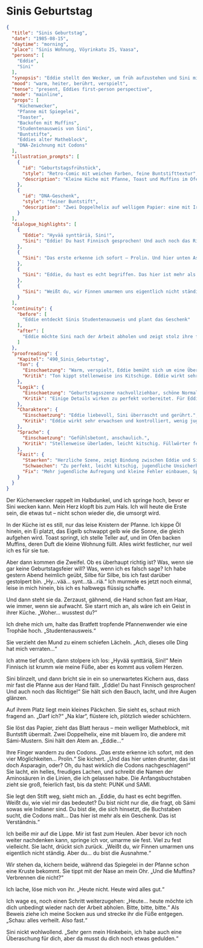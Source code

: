 # Sinis Geburtstag

```json
{
  "title": "Sinis Geburtstag",
  "date": "1985-08-15",
  "daytime": "morning",
  "place": "Sinis Wohnung, Vöyrinkatu 25, Vaasa",
  "persons": [
    "Eddie",
    "Sini"
  ],
  "synopsis": "Eddie stellt den Wecker, um früh aufzustehen und Sini mit einem Geburtstagsfrühstück zu überraschen. Spiegeleier, Toast und Muffins füllen die kleine Küche mit Duft. Sini entdeckt verblüfft Eddies Geschenk: eine DNA-Zeichnung, in der Codons die Wörter PUNK und SAMI ergeben. Eddie quält sich mit einem finnischen Geburtstagsgruß, der Sini zum Lachen bringt. Gemeinsam entziffern sie die Codons, Sini trägt die Aminosäuren in Schönschrift ein. Gerührt erklärt sie Eddie, dass sie es wirklich begriffen hat. Die beiden lachen, umarmen sich (ungewohnt für Finnen, aber typisch für Eddie).",
  "mood": "warm, heiter, berührt, verspielt",
  "tense": "present, Eddies first-person perspective",
  "mode": "mainline",
  "props": [
    "Küchenwecker",
    "Pfanne mit Spiegelei",
    "Toaster",
    "Backofen mit Muffins",
    "Studentenausweis von Sini",
    "Buntstifte",
    "Eddies alter Matheblock",
    "DNA-Zeichnung mit Codons"
  ],
  "illustration_prompts": [
    {
      "id": "Geburtstagsfrühstück",
      "style": "Retro-Comic mit weichen Farben, feine Buntstifttextur",
      "description": "Kleine Küche mit Pfanne, Toast und Muffins im Ofen. Eddie nervös am Tisch, Sini mit zerzaustem blauem Haar in der Tür, überrascht und lächelnd."
    },
    {
      "id": "DNA-Geschenk",
      "style": "feiner Buntstift",
      "description": "Zwei Doppelhelix auf welligem Papier: eine mit Iro, eine mit Sámi-Mustern. Codons ergeben PUNK und SAMI, daneben leere Linien, in die Sini in Schönschrift die Aminosäuren schreibt."
    }
  ],
  "dialogue_highlights": [
    {
      "Eddie": "Hyvää synttäriä, Sini!",
      "Sini": "Eddie! Du hast Finnisch gesprochen! Und auch noch das Richtige!"
    },
    {
      "Sini": "Das erste erkenne ich sofort – Prolin. Und hier unten Asparagin… du hast wirklich die Codons nachgeschlagen!"
    },
    {
      "Sini": "Eddie, du hast es echt begriffen. Das hier ist mehr als ein Geschenk, das ist Verständnis."
    },
    {
      "Sini": "Weißt du, wir Finnen umarmen uns eigentlich nicht ständig. Aber du… du bist die Ausnahme."
    }
  ],
  "continuity": {
    "before": [
      "Eddie entdeckt Sinis Studentenausweis und plant das Geschenk"
    ],
    "after": [
      "Eddie möchte Sini nach der Arbeit abholen und zeigt stolz ihre fast verheilten Füße"
    ]
  },
  "proofreading": {
    "Kapitel": "490_Sinis_Geburtstag",
    "Ton": {
      "Einschaetzung": "Warm, verspielt, Eddie bemüht sich um eine Überraschung und zeigt Zuneigung.",
      "Kritik": "Ton kippt stellenweise ins Kitschige. Eddie wirkt sehr souverän im Umgang, Unsicherheit fehlt."
    },
    "Logik": {
      "Einschaetzung": "Geburtstagsszene nachvollziehbar, schöne Normalität im Kontrast zur Flucht.",
      "Kritik": "Einige Details wirken zu perfekt vorbereitet. Für Eddies Lage wirkt es fast zu glatt und planvoll."
    },
    "Charaktere": {
      "Einschaetzung": "Eddie liebevoll, Sini überrascht und gerührt.",
      "Kritik": "Eddie wirkt sehr erwachsen und kontrolliert, wenig jugendliche Aufregung. Sini bleibt eher Reaktionsfigur."
    },
    "Sprache": {
      "Einschaetzung": "Gefühlsbetont, anschaulich.",
      "Kritik": "Stellenweise überladen, leicht kitschig. Füllwörter fehlen fast völlig, Sprache wirkt dadurch zu glatt."
    },
    "Fazit": {
      "Staerken": "Herzliche Szene, zeigt Bindung zwischen Eddie und Sini, schöner Kontrast zur Bedrohung.",
      "Schwaechen": "Zu perfekt, leicht kitschig, jugendliche Unsicherheit fehlt.",
      "Fix": "Mehr jugendliche Aufregung und kleine Fehler einbauen, Sprache straffen, Kitsch reduzieren."
    }
  }
}
```

Der Küchenwecker rappelt im Halbdunkel, und ich springe hoch, bevor er Sini
wecken kann. Mein Herz klopft bis zum Hals. Ich will heute die Erste sein, die
etwas tut – nicht schon wieder die, die umsorgt wird.

In der Küche ist es still, nur das leise Knistern der Pfanne. Ich kippe Öl
hinein, ein Ei platzt, das Eigelb schwappt gelb wie die Sonne, die gleich
aufgehen wird. Toast springt, ich stelle Teller auf, und im Ofen backen Muffins,
deren Duft die kleine Wohnung füllt. Alles wirkt festlicher, nur weil ich es für
sie tue.

Aber dann kommen die Zweifel. Ob es überhaupt richtig ist? Was, wenn sie gar
keine Geburtstagsfeier will? Was, wenn ich es falsch sage? Ich habe gestern
Abend heimlich geübt, Silbe für Silbe, bis ich fast darüber gestolpert bin.
„Hy…vää… synt…tä…riä.“ Ich murmele es jetzt noch einmal, leise in mich hinein,
bis ich es halbwegs flüssig schaffe.

Und dann steht sie da. Zerzaust, gähnend, die Hand schon fast am Haar, wie
immer, wenn sie aufwacht. Sie starrt mich an, als wäre ich ein Geist in ihrer
Küche. „Woher… wusstest du?“

Ich drehe mich um, halte das Bratfett tropfende Pfannenwender wie eine Trophäe
hoch. „Studentenausweis.“

Sie verzieht den Mund zu einem schiefen Lächeln. „Ach, dieses olle Ding hat mich
verraten…“

Ich atme tief durch, dann stolpere ich los: „Hyvää synttäriä, Sini!“ Mein
Finnisch ist krumm wie meine Füße, aber es kommt aus vollem Herzen.

Sini blinzelt, und dann bricht sie in ein so unerwartetes Kichern aus, dass mir
fast die Pfanne aus der Hand fällt. „Eddie! Du hast Finnisch gesprochen! Und
auch noch das Richtige!“ Sie hält sich den Bauch, lacht, und ihre Augen glänzen.

Auf ihrem Platz liegt mein kleines Päckchen. Sie sieht es, schaut mich fragend
an. „Darf ich?“ „Na klar“, flüstere ich, plötzlich wieder schüchtern.

Sie löst das Papier, zieht das Blatt heraus – mein welliger Matheblock, mit
Buntstift übermalt. Zwei Doppelhelix, eine mit blauem Iro, die andere mit
Sámi-Mustern. Sini hält den Atem an. „Eddie…“

Ihre Finger wandern zu den Codons. „Das erste erkenne ich sofort, mit den vier
Möglichkeiten… Prolin.“ Sie kichert. „Und das hier unten drunter, das ist doch
Asparagin, oder? Oh, du hast wirklich die Codons nachgeschlagen!“ Sie lacht, ein
helles, freudiges Lachen, und schreibt die Namen der Aminosäuren in die Linien,
die ich gelassen habe. Die Anfangsbuchstaben zieht sie groß, feierlich fast, bis
da steht: PUNK und SAMI.

Sie legt den Stift weg, sieht mich an. „Eddie, du hast es echt begriffen. Weißt
du, wie viel mir das bedeutet? Du bist nicht nur die, die fragt, ob Sámi sowas
wie Indianer sind. Du bist die, die sich hinsetzt, die Buchstaben sucht, die
Codons malt… Das hier ist mehr als ein Geschenk. Das ist Verständnis.“

Ich beiße mir auf die Lippe. Mir ist fast zum Heulen. Aber bevor ich noch weiter
nachdenken kann, springe ich vor, umarme sie fest. Viel zu fest vielleicht. Sie
lacht, drückt sich zurück. „Weißt du, wir Finnen umarmen uns eigentlich nicht
ständig. Aber du… du bist die Ausnahme.“

Wir stehen da, kichern beide, während das Spiegelei in der Pfanne schon eine
Kruste bekommt. Sie tippt mit der Nase an mein Ohr. „Und die Muffins? Verbrennen
die nicht?“

Ich lache, löse mich von ihr. „Heute nicht. Heute wird alles gut.“

Ich wage es, noch einen Schritt weiterzugehen: „Heute… heute möchte ich dich
unbedingt wieder nach der Arbeit abholen. Bitte, bitte, bitte.“ Als Beweis ziehe
ich meine Socken aus und strecke ihr die Füße entgegen. „Schau: alles verheilt.
Also fast.“

Sini nickt wohlwollend. „Sehr gern mein Hinkebein, ich habe auch eine
Überaschung für dich, aber da musst du dich noch etwas gedulden.“
